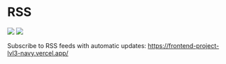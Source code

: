 # RSS

<a href="https://codeclimate.com/github/evgeniya-osmakova/frontend-project-lvl3/maintainability"><img src="https://api.codeclimate.com/v1/badges/fb5f85a2274387def7ad/maintainability" /></a> <a href="https://github.com/evgeniya-osmakova/frontend-project-lvl3/actions"><img src="https://github.com/evgeniya-osmakova/frontend-project-lvl3/workflows/Node%20CI/badge.svg" /></a>


Subscribe to RSS feeds with automatic updates:
https://frontend-project-lvl3-navy.vercel.app/
